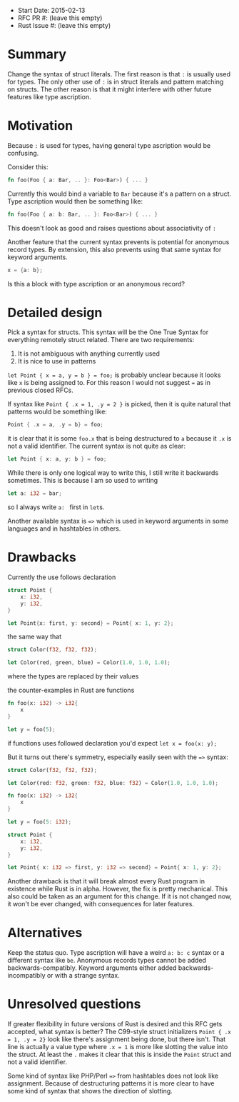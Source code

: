 - Start Date: 2015-02-13
- RFC PR #: (leave this empty)
- Rust Issue #: (leave this empty)

# Summary

Change the syntax of struct literals. The first reason is that `:` is usually used for types.
The only other use of `:` is in struct literals and pattern matching on structs.
The other reason is that it might interfere with other future features like type ascription.

# Motivation

Because `:` is used for types, having general type ascription would be confusing.

Consider this:

```rust
fn foo(Foo { a: Bar, .. }: Foo<Bar>) { ... }
```

Currently this would bind a variable to `Bar` because it's a pattern on a struct.
Type ascription would then be something like:

```rust
fn foo(Foo { a: b: Bar, .. }: Foo<Bar>) { ... }
```

This doesn't look as good and raises questions about associativity of `:`

Another feature that the current syntax prevents is potential for anonymous record types.
By extension, this also prevents using that same syntax for keyword arguments.

```rust
x = {a: b};
```

Is this a block with type ascription or an anonymous record?


# Detailed design

Pick a syntax for structs. This syntax will be the One True Syntax for everything remotely struct related.
There are two requirements:

1. It is not ambiguous with anything currently used
2. It is nice to use in patterns

`let Point { x = a, y = b } = foo;` is probably unclear because it looks like `x` is being assigned to.
For this reason I would not suggest `=` as in previous closed RFCs.

If syntax like `Point { .x = 1, .y = 2 }` is picked, then it is quite natural that patterns would be something like:

```rust
Point { .x = a, .y = b} = foo;
```

it is clear that it is some `foo.x` that is being destructured to `a` because it `.x` is not a valid identifier.
The current syntax is not quite as clear:

```rust
let Point { x: a, y: b } = foo;
```

While there is only one logical way to write this, I still write it backwards sometimes.
This is because I am so used to writing

```rust
let a: i32 = bar;
```

so I always write `a: ` first in `let`s.

Another available syntax is `=>` which is used in keyword arguments in some languages and in hashtables in others.

# Drawbacks

Currently the use follows declaration

```rust
struct Point {
    x: i32,
    y: i32,
}

let Point{x: first, y: second} = Point{ x: 1, y: 2};
```

the same way that 

```rust
struct Color(f32, f32, f32);

let Color(red, green, blue) = Color(1.0, 1.0, 1.0);
```

where the types are replaced by their values

the counter-examples in Rust are functions

```rust
fn foo(x: i32) -> i32{
    x
}

let y = foo(5);
```

if functions uses followed declaration you'd expect `let x = foo(x: y);`

But it turns out there's symmetry, especially easily seen with the `=>` syntax:

```rust
struct Color(f32, f32, f32);

let Color(red: f32, green: f32, blue: f32) = Color(1.0, 1.0, 1.0);

fn foo(x: i32) -> i32{
    x
}

let y = foo(5: i32);

struct Point {
    x: i32,
    y: i32,
}

let Point{ x: i32 => first, y: i32 => second} = Point{ x: 1, y: 2};
```

Another drawback is that it will break almost every Rust program in existence while Rust is in alpha.
However, the fix is pretty mechanical. This also could be taken as an argument for this change.
If it is not changed now, it won't be ever changed, with consequences for later features.

# Alternatives

Keep the status quo.
Type ascription will have a weird `a: b: c` syntax or a different syntax like `be`.
Anonymous records types cannot be added backwards-compatibly.
Keyword arguments either added backwards-incompatibly or with a strange syntax.

# Unresolved questions

If greater flexibility in future versions of Rust is desired and this RFC gets accepted, what syntax is better?
The C99-style struct initializers `Point { .x = 1, .y = 2}` look like there's assignment being done, but there isn't.
That line is actually a value type where `.x = 1` is more like slotting the value into the struct.
At least the `.` makes it clear that this is inside the `Point` struct and not a valid identifier.

Some kind of syntax like PHP/Perl `=>` from hashtables does not look like assignment.
Because of destructuring patterns it is more clear to have some kind of syntax that shows the direction of slotting.